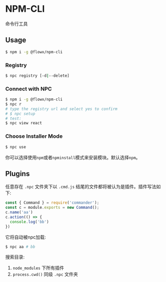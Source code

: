 # NPM-CLI

命令行工具

## Usage

```bash
$ npm i -g @flowx/npm-cli
```

### Registry

```bash
$ npc registry [-d|--delete]
```

### Connect with NPC

```bash
$ npm i -g @flowx/npm-cli
$ npc r
# type the registry url and select yes to confirm
# $ npc setup
# test:
$ npc view react
```

### Choose Installer Mode

```bash
$ npc use
```

你可以选择使用`npm`或者`npminstall`模式来安装模块。默认选择`npm`。

## Plugins

任意存在 `.npc` 文件夹下以 `.cmd.js` 结尾的文件都将被认为是插件。插件写法如下:

```js
const { Command } = require('commander');
const c = module.exports = new Command();
c.name('aa')
c.action(() => {
  console.log('bb')
})
```

它将自动被npc加载:

```bash
$ npc aa # bb
```

搜索目录:

1. `node_modules` 下所有插件
2. `process.cwd()` 同级 `.npc` 文件夹
